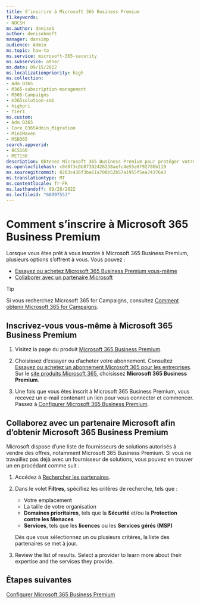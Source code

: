 ```yaml
---
title: S’inscrire à Microsoft 365 Business Premium
f1.keywords:
- NOCSH
ms.author: deniseb
author: denisebmsft
manager: dansimp
audience: Admin
ms.topic: how-to
ms.service: microsoft-365-security
ms.subservice: other
ms.date: 09/15/2022
ms.localizationpriority: high
ms.collection:
- Adm_O365
- M365-subscription-management
- M365-Campaigns
- m365solution-smb
- highpri
- tier1
ms.custom:
- Adm_O365
- Core_O365Admin_Migration
- MiniMaven
- MSB365
search.appverid:
- BCS160
- MET150
description: Obtenez Microsoft 365 Business Premium pour protéger votre entreprise contre les menaces de cybersécurité sur les appareils, les e-mails, les données et les communications.
ms.openlocfilehash: c0d0f3c0b87392426238aefc4e55e8f92786b119
ms.sourcegitcommit: 0283c436f3ba61a708b52b57a1955f5ea74376a3
ms.translationtype: MT
ms.contentlocale: fr-FR
ms.lasthandoff: 09/28/2022
ms.locfileid: "68097553"
---
```

# <a name="how-to-sign-up-for-microsoft-365-business-premium"></a>Comment s’inscrire à Microsoft 365 Business Premium

Lorsque vous êtes prêt à vous inscrire à Microsoft 365 Business Premium, plusieurs options s’offrent à vous. Vous pouvez :

- [Essayez ou achetez Microsoft 365 Business Premium vous-même](#sign-up-for-microsoft-365-business-premium-on-your-own)
- [Collaborer avec un partenaire Microsoft](#work-with-a-microsoft-partner-to-get-microsoft-365-business-premium)

> [!TIP]
> Si vous recherchez Microsoft 365 for Campaigns, consultez [Comment obtenir Microsoft 365 for Campaigns](get-microsoft-365-campaigns.md).

## <a name="sign-up-for-microsoft-365-business-premium-on-your-own"></a>Inscrivez-vous vous-même à Microsoft 365 Business Premium

1. Visitez la page du produit [Microsoft 365 Business Premium](https://www.microsoft.com/en-us/microsoft-365/business/microsoft-365-business-premium?activetab=pivot%3aoverviewtab).

2. Choisissez d’essayer ou d’acheter votre abonnement. Consultez [Essayez ou achetez un abonnement Microsoft 365 pour les entreprises](../commerce/try-or-buy-microsoft-365.md). Sur le [site produits Microsoft 365](https://www.aka.ms/office365signup), choisissez **Microsoft 365 Business Premium**.

3. Une fois que vous êtes inscrit à Microsoft 365 Business Premium, vous recevez un e-mail contenant un lien pour vous connecter et commencer. Passez à [Configurer Microsoft 365 Business Premium](m365bp-setup.md).

## <a name="work-with-a-microsoft-partner-to-get-microsoft-365-business-premium"></a>Collaborez avec un partenaire Microsoft afin d’obtenir Microsoft 365 Business Premium

Microsoft dispose d’une liste de fournisseurs de solutions autorisés à vendre des offres, notamment Microsoft 365 Business Premium. Si vous ne travaillez pas déjà avec un fournisseur de solutions, vous pouvez en trouver un en procédant comme suit : 

1. Accédez à [Rechercher les partenaires](https://appsource.microsoft.com/marketplace/partner-dir).

2. Dans le volet **Filtres**, spécifiez les critères de recherche, tels que :

   - Votre emplacement
   - La taille de votre organisation
   - **Domaines prioritaires**, tels que la **Sécurité** et/ou la **Protection contre les Menaces** 
   - **Services**, tels que les **licences** ou les **Services gérés (MSP)**

   Dès que vous sélectionnez un ou plusieurs critères, la liste des partenaires se met à jour.

3. Review the list of results. Select a provider to learn more about their expertise and the services they provide.

## <a name="next-steps"></a>Étapes suivantes

[Configurer Microsoft 365 Business Premium](m365bp-setup.md)